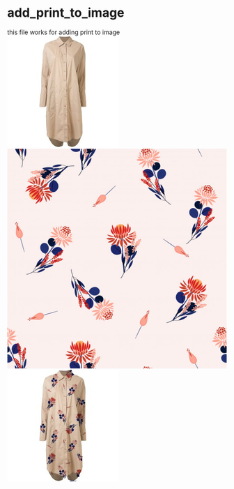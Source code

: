 # add_print_to_image
 this file works for adding print to image  
![original_image](https://github.com/LiaoFJ/add_print_to_image/blob/main/images/test123.jpg)  
![pattern_patch](https://github.com/LiaoFJ/add_print_to_image/blob/main/images/test_floral.jpg)  
![result](https://github.com/LiaoFJ/add_print_to_image/blob/main/images/result.jpg)
